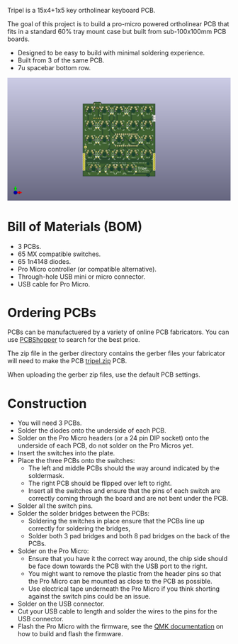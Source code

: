 Tripel is a 15x4+1x5 key ortholinear keyboard PCB.

The goal of this project is to build a pro-micro powered ortholinear PCB that fits in a standard 60%   tray mount case but built from sub-100x100mm PCB boards.

* Designed to be easy to build with minimal soldering experience.
* Built from 3 of the same PCB.
* 7u spacebar bottom row.

![PCB render](tripel.png)

# Bill of Materials (BOM)

* 3 PCBs.
* 65 MX compatible switches.
* 65 1n4148 diodes.
* Pro Micro controller (or compatible alternative).
* Through-hole USB mini or micro connector.
* USB cable for Pro Micro.

# Ordering PCBs

PCBs can be manufactuered by a variety of online PCB fabricators. You can use [PCBShopper](https://pcbshopper.com/) to search for the best price.

The zip file in the gerber directory contains the gerber files your fabricator will need to make the PCB [tripel.zip](https://github.com/peej/tripel-keyboard/blob/master/gerber/tripel.zip) PCB.

When uploading the gerber zip files, use the default PCB settings.

# Construction

* You will need 3 PCBs.
* Solder the diodes onto the underside of each PCB.
* Solder on the Pro Micro headers (or a 24 pin DIP socket) onto the underside of each PCB, do not solder on the Pro Micros yet.
* Insert the switches into the plate.
* Place the three PCBs onto the switches:
  * The left and middle PCBs should the way around indicated by the soldermask.
  * The right PCB should be flipped over left to right.
  * Insert all the switches and ensure that the pins of each switch are correctly coming through the board and are not bent under the PCB.
* Solder all the switch pins.
* Solder the solder bridges between the PCBs:
  * Soldering the switches in place ensure that the PCBs line up correctly for soldering the bridges,
  * Solder both 3 pad bridges and both 8 pad bridges on the back of the PCBs.
* Solder on the Pro Micro:
  * Ensure that you have it the correct way around, the chip side should be face down towards the PCB with the USB port to the right.
  * You might want to remove the plastic from the header pins so that the Pro Micro can be mounted as close to the PCB as possible.
  * Use electrical tape underneath the Pro Micro if you think shorting against the switch pins could be an issue.
* Solder on the USB connector.
* Cut your USB cable to length and solder the wires to the pins for the USB connector.
* Flash the Pro Micro with the firmware, see the [QMK documentation](http://qmk.fm/) on how to build and flash the firmware.

